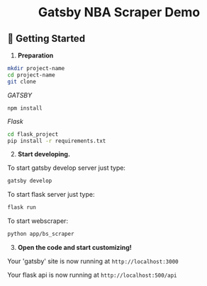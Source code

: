 
<h1 align="center">
  Gatsby NBA Scraper Demo
</h1>

## 🚀 Getting Started

1. **Preparation**

```sh
mkdir project-name
cd project-name
git clone
```
*GATSBY*

```
npm install
```
*Flask*

```sh
cd flask_project
pip install -r requirements.txt
```
2. **Start developing.**

To start gatsby develop server just type:

```sh
gatsby develop
```

To start flask server just type:

```sh
flask run
```

To start webscraper:

```sh
python app/bs_scraper
```



3. **Open the code and start customizing!**

Your 'gatsby' site is now running at `http://localhost:3000`

Your flask api is now running at `http://localhost:500/api`

